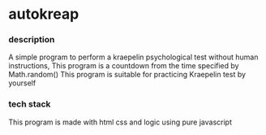 # autokreap
### description 
A simple program to perform a kraepelin psychological test without human instructions, This program is a countdown from the time specified by Math.random()
This program is suitable for practicing Kraepelin test by yourself

### tech stack
This program is made with html css and logic using pure javascript
